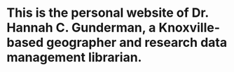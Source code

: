 # This is the personal website of Dr. Hannah C. Gunderman, a Knoxville-based geographer and research data management librarian. 
